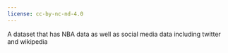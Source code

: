 ```yaml
---
license: cc-by-nc-nd-4.0
---
```


A dataset that has NBA data as well as social media data including twitter and wikipedia

